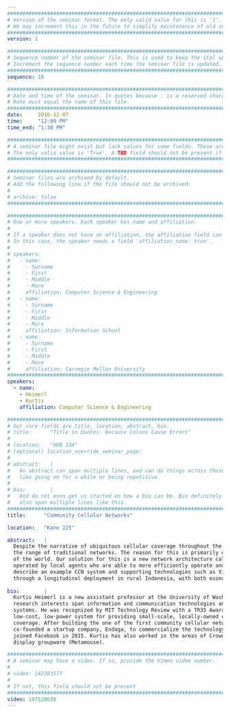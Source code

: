 ```yaml
---
################################################################################
# Version of the seminar format. The only valid value for this is '1'. 
# We may increment this in the future to simplify maintenance of old seminars.
################################################################################
version: 1

################################################################################
# Sequence number of the seminar file. This is used to keep the iCal up to date.
# Increment the sequence number each time the seminar file is updated.
################################################################################
sequence: 10

################################################################################
# Date and time of the seminar. In quotes because : is a reserved character.
# Date must equal the name of this file.
################################################################################
date:     2016-12-07
time:     "12:00 PM"
time_end: "1:30 PM"

################################################################################
# A seminar file might exist but lack values for some fields. These are 'TBD'. 
# The only valid value is 'True'. A TBD field should not be present if 'False'.
################################################################################

################################################################################
# Seminar files are archived by default.
# Add the following line if the file should not be archived:
#
# archive: false
################################################################################

################################################################################
# One or more speakers. Each speaker has name and affiliation.
#
# If a speaker does not have an affiliation, the affiliation field can be removed.
# In this case, the speaker needs a field 'affiliation_none: true'.
#
# speakers:
#   - name: 
#     - Surname
#     - First
#     - Middle
#     - More
#     affiliation: Computer Science & Engineering 
#   - name: 
#     - Surname
#     - First
#     - Middle
#     - More
#     affiliation: Information School 
#   - name: 
#     - Surname
#     - First
#     - Middle
#     - More
#     affiliation: Carnegie Mellon University 
################################################################################
speakers:
  - name: 
    - Heimerl
    - Kurtis
    affiliation: Computer Science & Engineering

################################################################################
# Our core fields are title, location, abstract, bio.
# title:      "Title in Quotes: Because Colons Cause Errors"
# 
# location:   "HUB 334"
# (optional) location_override_seminar_page:
#
# abstract:   |
#   An abstract can span multiple lines, and can do things across those lines,
#   like going on for a while or being repetitive.
# 
# bio:        |
#   And do not even get us started on how a bio can be. Bio definitely can
#   also span multiple lines like this.
################################################################################
title:      "Community Cellular Networks"

location:   "Kane 225"

abstract:   |
  Despite the narrative of ubiquitous cellular coverage throughout the world, hundreds of millions of people still remain outside 
  the range of traditional networks. The reason for this is primarily economic; incumbents cannot profitably serve the most rural parts
  of the world. Our solution for this is a new network architecture called a Community Cellular Network (CCN). CCNs are owned and
  operated by local agents who are able to more efficiently operate and maintain infrastructure in their communities. In this talk we
  describe an example CCN system and supporting technologies such as Virtual Coverage and GSM White Spaces. We then evaluate the system
  through a longitudinal deployment in rural Indonesia, with both economic and interview results. 
  
bio:        |
  Kurtis Heimerl is a new assistant professor at the University of Washington's Computer Science and Engineering department. His
  research interests span information and communication technologies and development (ICTD), human-computer interaction, networks, and
  systems. He was recognized by MIT Technology Review with a TR35 Award in 2014 for his work on The Village Base Station (VBTS), a 
  low-cost, low-power system for providing small-scale, locally-owned cellular networks in rural communities that lack existing cellular
  coverage. After building the one of the first community cellular networks in a small village in Papua, Indonesia in 2013, Kurtis 
  co-founded a startup company, Endaga, to commercialize the technology and bring VBTS to more communities around the world. Endaga
  joined Facebook in 2015. Kurtis has also worked in the areas of Crowdsourcing (Umati, the crowdsourcing vending machine) and single
  display groupware (Metamouse). 

################################################################################
# A seminar may have a video. If so, provide the Vimeo video number.
#
# video: 142303577
#
# If not, this field should not be present 
################################################################################
video: 197528638
---
```

